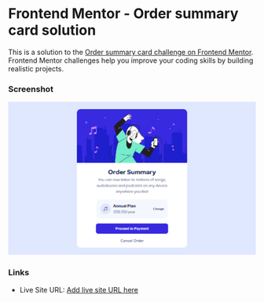 # Frontend Mentor - Order summary card solution

This is a solution to the [Order summary card challenge on Frontend Mentor](https://www.frontendmentor.io/challenges/order-summary-component-QlPmajDUj). Frontend Mentor challenges help you improve your coding skills by building realistic projects. 


### Screenshot

![](./design/myScreenshot1.png)

### Links

- Live Site URL: [Add live site URL here](https://github.io/starman1999/Order-Summary-Card-Design)


